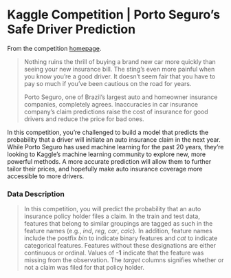 # Kaggle Competition | Porto Seguro’s Safe Driver Prediction
From the competition [homepage](https://www.kaggle.com/c/porto-seguro-safe-driver-prediction).
>Nothing ruins the thrill of buying a brand new car more quickly than seeing your new insurance bill. The sting’s even more painful when you know you’re a good driver. It doesn’t seem fair that you have to pay so much if you’ve been cautious on the road for years.
>
>Porto Seguro, one of Brazil’s largest auto and homeowner insurance companies, completely agrees. Inaccuracies in car insurance company’s claim predictions raise the cost of insurance for good drivers and reduce the price for bad ones.

In this competition, you’re challenged to build a model that predicts the probability that a driver will initiate an auto insurance claim in the next year. While Porto Seguro has used machine learning for the past 20 years, they’re looking to Kaggle’s machine learning community to explore new, more powerful methods. A more accurate prediction will allow them to further tailor their prices, and hopefully make auto insurance coverage more accessible to more drivers.

### Data Description

>In this competition, you will predict the probability that an auto insurance policy holder files a claim.
>In the train and test data, features that belong to similar groupings are tagged as such in the feature names (e.g., *ind*, *reg*, *car*, *calc*). In addition, feature names include the postfix *bin* to indicate binary features and *cat* to indicate categorical features. Features without these designations are either continuous or ordinal. Values of **-1** indicate that the feature was missing from the observation. The *target* columns signifies whether or not a claim was filed for that policy holder.


